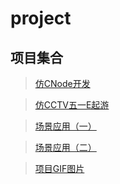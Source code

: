 # project

## 项目集合

>[仿CNode开发](./仿CNode开发/README.md)

>[仿CCTV五一E起游](./仿CCTV五一E起游/README.md)

>[场景应用（一）](./场景应用一/README.md)

>[场景应用（二）](./场景应用二/README.md)

>[项目GIF图片](./gif)
